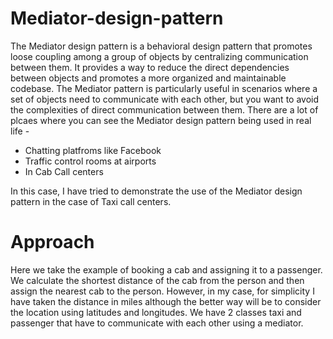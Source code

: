 # Mediator-design-pattern

The Mediator design pattern is a behavioral design pattern that promotes loose coupling among a group of objects by centralizing communication between them. It provides a way to reduce the direct dependencies between objects and promotes a more organized and maintainable codebase. The Mediator pattern is particularly useful in scenarios where a set of objects need to communicate with each other, but you want to avoid the complexities of direct communication between them.
There are a lot of plcaes where you can see the Mediator design pattern being used in real life -  

- Chatting platfroms like Facebook
- Traffic control rooms at airports
- In Cab Call centers

In this case, I have tried to demonstrate the use of the Mediator design pattern in the case of Taxi call centers. 

# Approach

Here we take the example of booking a cab and assigning it to a passenger. We calculate the shortest distance of the cab from the person and then assign the nearest cab to the person. However, in my case, for simplicity I have taken the distance in miles although the better way will be to consider the location using latitudes and longitudes. We have 2 classes taxi and passenger that have to communicate with each other using a mediator.


